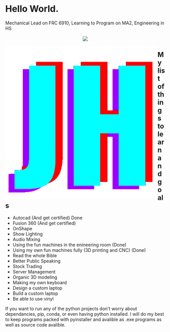  # Hello World.
 
Mechanical Lead on FRC 6910, Learning to Program on MA2, Engineering in HS

<p align="center">
  <a href="https://github.com/anuraghazra/convoychat">
  <img align="center" src="https://github-readme-stats.vercel.app/api/top-langs/?username=jamesaharris&theme=dark&count_private=true?exclude_repo=amesjarris.com&layout=compact" />
</a>
</p>
<p align="center">
  <img src="https://github.com/james-not-jim/james-not-jim/blob/main/image.png?raw=true" style="float:left">
</p>

## My list of things to learn and goals

- Autocad (And get certified) Done
- Fusion 360 (And get certified) 
- OnShape
- Show Lighting
- Audio Mixing
- Using the fun machines in the enineering room (Done)
- Using my own fun machines fully (3D printing and CNC) (Done)
- Read the whole Bible
- Better Public Speaking 
- Stock Trading
- Server Management
- Organic 3D modeling
- Making my own keyboard
- Design a custom laptop
- Build a custom laptop
- Be able to use vinyl

If you want to run any of the python projects don't worry about dependancies, pip, conda, or even having python installed. I will do my best to keep programs packed with pyinstaller and avalible as .exe programs as well as source code avalible.



